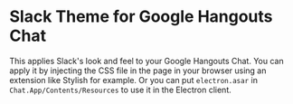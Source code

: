 Slack Theme for Google Hangouts Chat
====================================

This applies Slack's look and feel to your Google Hangouts Chat.
You can apply it by injecting the CSS file in the page in your browser using
an extension like Stylish for example.
Or you can put `electron.asar` in `Chat.App/Contents/Resources` to use it
in the Electron client.

